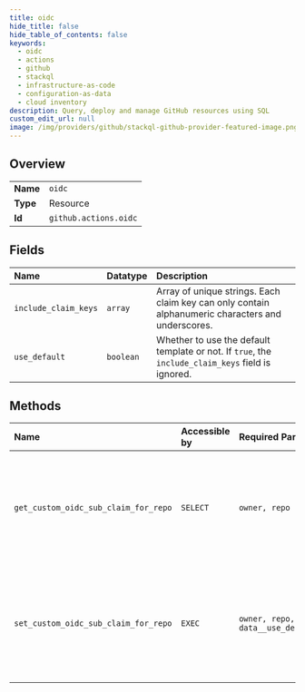 ```yaml
---
title: oidc
hide_title: false
hide_table_of_contents: false
keywords:
  - oidc
  - actions
  - github    
  - stackql
  - infrastructure-as-code
  - configuration-as-data
  - cloud inventory
description: Query, deploy and manage GitHub resources using SQL
custom_edit_url: null
image: /img/providers/github/stackql-github-provider-featured-image.png
---
```

  
    

## Overview
<table><tbody>
<tr><td><b>Name</b></td><td><code>oidc</code></td></tr>
<tr><td><b>Type</b></td><td>Resource</td></tr>
<tr><td><b>Id</b></td><td><code>github.actions.oidc</code></td></tr>
</tbody></table>

## Fields
| Name | Datatype | Description |
|:-----|:---------|:------------|
| `include_claim_keys` | `array` | Array of unique strings. Each claim key can only contain alphanumeric characters and underscores. |
| `use_default` | `boolean` | Whether to use the default template or not. If `true`, the `include_claim_keys` field is ignored. |
## Methods
| Name | Accessible by | Required Params | Description |
|:-----|:--------------|:----------------|:------------|
| `get_custom_oidc_sub_claim_for_repo` | `SELECT` | `owner, repo` | Gets the customization template for an OpenID Connect (OIDC) subject claim.<br />You must authenticate using an access token with the `repo` scope to use this<br />endpoint. GitHub Apps must have the `organization_administration:read` permission to use this endpoint. |
| `set_custom_oidc_sub_claim_for_repo` | `EXEC` | `owner, repo, data__use_default` | Sets the customization template and `opt-in` or `opt-out` flag for an OpenID Connect (OIDC) subject claim for a repository.<br />You must authenticate using an access token with the `repo` scope to use this<br />endpoint. GitHub Apps must have the `actions:write` permission to use this endpoint. |
